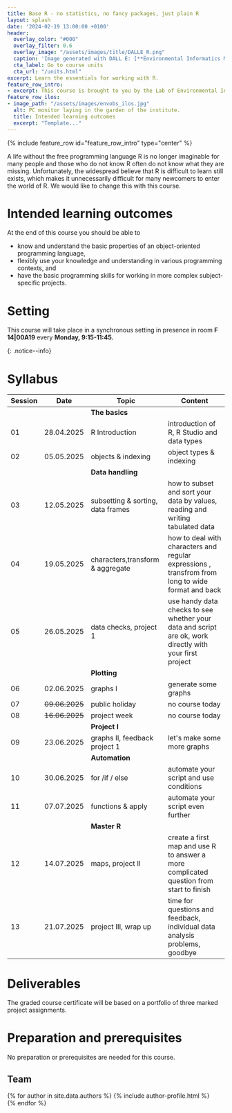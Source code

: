 ```yaml
---
title: Base R - no statistics, no fancy packages, just plain R
layout: splash
date: '2024-02-19 13:00:00 +0100'
header:
  overlay_color: "#000"
  overlay_filter: 0.6
  overlay_image: "/assets/images/title/DALLE_R.png"
  caption: 'Image generated with DALL E: [**Environmental Informatics Marburg**](https://www.uni-marburg.de/en/fb19/disciplines/physisch/environmentalinformatics)'
  cta_label: Go to course units
  cta_url: "/units.html"
excerpt: Learn the essentials for working with R.
feature_row_intro:
- excerpt: This course is brought to you by the Lab of Environmental Informatics (University of Marburg, Germany) and was funded by the "digLL" initiative of the Hessian Ministry of Higher Education, Research, Science and the Arts.
feature_row_ilos:
- image_path: "/assets/images/envobs_ilos.jpg"
  alt: PC monitor laying in the garden of the institute.
  title: Intended learning outcomes
  excerpt: "Template..."
---
```


{% include feature_row id="feature_row_intro" type="center" %}

A life without the free programming language R is no longer imaginable for many people and those who do not know R often do not know what they are missing.
Unfortunately, the widespread believe that R is difficult to learn still exists,
which makes it unnecessarily difficult for many newcomers to enter the world of R.
We would like to change this with this course.


# Intended learning outcomes
At the end of this course you should be able to
  
* know and understand the basic properties of an object-oriented programming language,
* flexibly use your knowledge and understanding in various programming contexts, and
* have the basic programming skills for working in more complex subject-specific projects.



# Setting

This course will take place in a synchronous setting in presence in room **F 14|00A19** every **Monday, 9:15-11:45.** 

{: .notice--info}

<!--
This course will take place in a hybrid setting with a digital classroom and additional students being present in person in the physical classroom (**F 14 | 00A19**).
Details on this synchronous hybrid classroom format will be provided in the first session, which will take place **in presence only on Tuesday 25.10.2022 at 9:15 am**.
The link to the digital classroom of the first session is provided in the [Ilias course environment](https://ilias.uni-marburg.de/goto.php?target=crs_2593121&client_id=UNIMR){:target="_blank"} (only accessible for members of the course who are logged-in into Ilias). 
Please also seriously check and follow the [Information on the Coronavirus](https://www.uni-marburg.de/de/universitaet/administration/sicherheit/coronavirus){:target="_blank"} of the University of Marburg.
-->



# Syllabus


| Session | Date | Topic | Content |
|---------|------|-------|---------|
||| **The basics** |
| 01 | 28.04.2025 | R Introduction               | introduction of R, R Studio and data types |
| 02 | 05.05.2025 | objects & indexing           | object types & indexing |
||| **Data handling** |
| 03 | 12.05.2025 | subsetting & sorting, data frames              | how to subset and sort your data by values, reading and writing tabulated data  |
| 04 | 19.05.2025 | characters,transform & aggregate | how to deal with characters and regular expressions ,  transfrom from long to wide format and back|
| 05 | 26.05.2025 | data checks, project 1       | use handy data checks to see whether your data and script are ok, work directly with your first project |
||| **Plotting** |
| 06 | 02.06.2025    | graphs  I                    | generate some graphs |
| 07 | ~~09.06.2025~~| public holiday            | no course today  |
| 08 | ~~16.06.2025~~| project week              | no course today  |
||| **Project I**|
| 09 | 23.06.2025 | graphs II, feedback project 1 | let's make some more graphs |
||| **Automation** |
| 10 | 30.06.2025 | for /if / else               | automate your script and use conditions |
| 11 | 07.07.2025	| functions & apply            | automate your script even further |
||| **Master R** |
| 12 | 14.07.2025	| maps, project II             | create a first map and use R to answer a more complicated question from start to finish  |
| 13 | 21.07.2025 | project III, wrap up         | time for questions and feedback, individual data analysis problems, goodbye |



# Deliverables

The graded course certificate will be based on a portfolio of three marked project assignments. 

# Preparation and prerequisites

No preparation or prerequisites are needed for this course.



## Team

{% for author in site.data.authors %}
  {% include author-profile.html %}
 <br />
{% endfor %}
